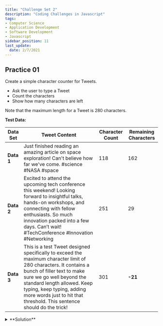```yaml
---
title: "Challenge Set 2"
description: "Coding Challenges in Javascript"
tags: 
- Computer Science
- Application Development
- Software Development
- Javascript
sidebar_position: 11
last_update:
  date: 2/7/2021
---
```


## Practice 01 

Create a simple character counter for Tweets.

- Ask the user to type a Tweet
- Count the characters
- Show how many characters are left

Note that the maximum length for a Tweet is 280 characters.

**Test Data:**  

| Data Set   | Tweet Content                                                                                                                                                                                                                                                                                                  | Character Count | Remaining Characters  |
|------------|----------------------------------------------------------------------------------------------------------------------------------------------------------------------------------------------------------------------------------------------------------------------------------------------------------------|-----------------|-----------------------|
| **Data 1** | Just finished reading an amazing article on space exploration! Can't believe how far we've come. #science #NASA #space                                                                                                                                                                                         | 118             | 162                   |
| **Data 2** | Excited to attend the upcoming tech conference this weekend! Looking forward to insightful talks, hands-on workshops, and connecting with fellow enthusiasts. So much innovation packed into a few days. Can’t wait! #TechConference #Innovation #Networking                                                    | 251             | 29                    |
| **Data 3** | This is a test Tweet designed specifically to exceed the maximum character limit of 280 characters. It contains a bunch of filler text to make sure we go well beyond the standard length allowed. Keep typing, keep typing, adding more words just to hit that threshold. This sentence should do the trick!  | 301             | **-21**               |

<details>
  <summary> **Solution** </summary>

Code:

```js 
var tweet = prompt("Compose a tweet: ");

var tweetCount = tweet.length 

alert("You have written "
      + tweetCount 
      + " characters. You have "
      + (280 - tweetCount) 
      + " characters remaining."
)
```

</details>


